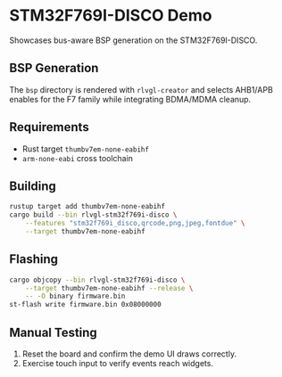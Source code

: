 <!--
examples/stm32f769i-disco/README.md - STM32F769I-DISCO board demo.
-->
# STM32F769I-DISCO Demo

Showcases bus-aware BSP generation on the STM32F769I-DISCO.

## BSP Generation
The `bsp` directory is rendered with `rlvgl-creator` and selects AHB1/APB enables for the F7 family while integrating BDMA/MDMA cleanup.

## Requirements
- Rust target `thumbv7em-none-eabihf`
- `arm-none-eabi` cross toolchain

## Building
```bash
rustup target add thumbv7em-none-eabihf
cargo build --bin rlvgl-stm32f769i-disco \
    --features "stm32f769i_disco,qrcode,png,jpeg,fontdue" \
    --target thumbv7em-none-eabihf
```

## Flashing
```bash
cargo objcopy --bin rlvgl-stm32f769i-disco \
    --target thumbv7em-none-eabihf --release \
    -- -O binary firmware.bin
st-flash write firmware.bin 0x08000000
```

## Manual Testing
1. Reset the board and confirm the demo UI draws correctly.
2. Exercise touch input to verify events reach widgets.
